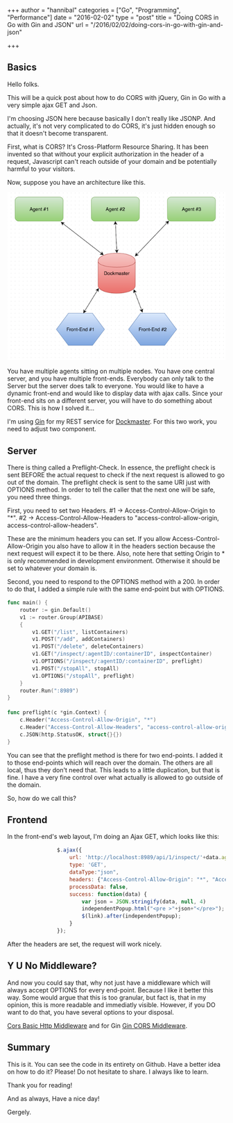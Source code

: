 +++
author = "hannibal"
categories = ["Go", "Programming", "Performance"]
date = "2016-02-02"
type = "post"
title = "Doing CORS in Go with Gin and JSON"
url = "/2016/02/02/doing-cors-in-go-with-gin-and-json"

+++

Basics
------

Hello folks.

This will be a quick post about how to do CORS with jQuery, Gin in Go with a very simple ajax GET and Json.

I'm choosing JSON here because basically I don't really like JSONP. And actually, it's not very complicated to do CORS, it's just hidden enough so that it doesn't become transparent.

First, what is CORS? It's Cross-Platform Resource Sharing. It has been invented so that without your explicit authorization in the header of a request, Javascript can't reach outside of your domain and be potentially harmful to your visitors.

Now, suppose you have an architecture like this.

![Architecture](/img/architecture.png)

You have multiple agents sitting on multiple nodes. You have one central server, and you have multiple front-ends. Everybody can only talk to the Server but the server does talk to everyone. You would like to have a dynamic front-end and would like to display data with ajax calls. Since your front-end sits on a different server, you will have to do something about CORS. This is how I solved it...

I'm using [Gin](https://github.com/gin-gonic/gin) for my REST service for [Dockmaster](https://github.com/Skarlso/dockmaster2). For this two work, you need to adjust two component.

Server
------

There is thing called a Preflight-Check. In essence, the preflight check is sent BEFORE the actual request to check if the next request is allowed to go out of the domain. The preflight check is sent to the same URI just with OPTIONS method. In order to tell the caller that the next one will be safe, you need three things.

First, you need to set two Headers.
#1 -> Access-Control-Allow-Origin to "*".
#2 -> Access-Control-Allow-Headers to "access-control-allow-origin, access-control-allow-headers".

These are the minimum headers you can set. If you allow Access-Control-Allow-Origin you also have to allow it in the headers section because the next request will expect it to be there. Also, note here that setting Origin to * is only recommended in development environment. Otherwise it should be set to whatever your domain is.

Second, you need to respond to the OPTIONS method with a 200. In order to do that, I added a simple rule with the same end-point but with OPTIONS.

~~~go
func main() {
    router := gin.Default()
    v1 := router.Group(APIBASE)
    {
        v1.GET("/list", listContainers)
        v1.POST("/add", addContainers)
        v1.POST("/delete", deleteContainers)
        v1.GET("/inspect/:agentID/:containerID", inspectContainer)
        v1.OPTIONS("/inspect/:agentID/:containerID", preflight)
        v1.POST("/stopAll", stopAll)
        v1.OPTIONS("/stopAll", preflight)
    }
    router.Run(":8989")
}

func preflight(c *gin.Context) {
    c.Header("Access-Control-Allow-Origin", "*")
    c.Header("Access-Control-Allow-Headers", "access-control-allow-origin, access-control-allow-headers")
    c.JSON(http.StatusOK, struct{}{})
}
~~~

You can see that the preflight method is there for two end-points. I added it to those end-points which will reach over the domain. The others are all local, thus they don't need that. This leads to a little duplication, but that is fine. I have a very fine control over what actually is allowed to go outside of the domain.

So, how do we call this?


Frontend
--------

In the front-end's web layout, I'm doing an Ajax GET, which looks like this:

~~~javascript
                $.ajax({
                    url: 'http://localhost:8989/api/1/inspect/'+data.agentid+'/'+data.id,
                    type: 'GET',
                    dataType:"json",
                    headers: {"Access-Control-Allow-Origin": "*", "Access-Control-Allow-Headers": "access-control-allow-origin, access-control-allow-headers"},
                    processData: false,
                    success: function(data) {
                        var json = JSON.stringify(data, null, 4)
                        independentPopup.html("<pre >"+json+"</pre>");
                        $(link).after(independentPopup);
                    }
                });
~~~

After the headers are set, the request will work nicely.

Y U No Middleware?
------------------

And now you could say that, why not just have a middleware which will always accept OPTIONS for every end-point. Because I like it better this way. Some would argue that this is too granular, but fact is, that in my opinion, this is more readable and immediatly visible. However, if you DO want to do that, you have several options to your disposal.

[Cors Basic Http Middleware](https://github.com/itsjamie/gin-cors) and for Gin [Gin CORS Middleware](https://github.com/itsjamie/gin-cors).


Summary
-------

This is it. You can see the code in its entirety on Github. Have a better idea on how to do it? Please! Do not hesitate to share. I always like to learn.

Thank you for reading!

And as always,
Have a nice day!

Gergely.
